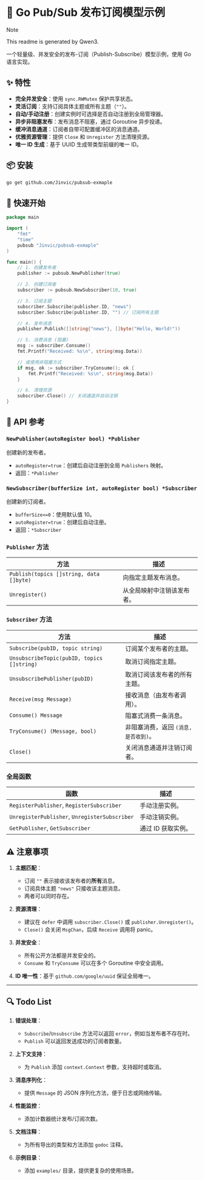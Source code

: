 # 📣 Go Pub/Sub 发布订阅模型示例

> [!NOTE]
> This readme is generated by Qwen3.

一个轻量级、并发安全的发布-订阅（Publish-Subscribe）模型示例，使用 Go 语言实现。

## ✨ 特性

- **完全并发安全**：使用 `sync.RWMutex` 保护共享状态。
- **灵活订阅**：支持订阅具体主题或所有主题（`""`）。
- **自动/手动注册**：创建实例时可选择是否自动注册到全局管理器。
- **异步非阻塞发布**：发布消息不阻塞，通过 Goroutine 异步投递。
- **缓冲消息通道**：订阅者自带可配置缓冲区的消息通道。
- **优雅资源管理**：提供 `Close` 和 `Unregister` 方法清理资源。
- **唯一 ID 生成**：基于 UUID 生成带类型前缀的唯一 ID。

## 📦 安装

```bash
go get github.com/Jinvic/pubsub-exmaple
```

## 🚀 快速开始

```go
package main

import (
    "fmt"
    "time"
    pubsub "Jinvic/pubsub-exmaple"
)

func main() {
    // 1. 创建发布者
    publisher := pubsub.NewPublisher(true)

    // 2. 创建订阅者
    subscriber := pubsub.NewSubscriber(10, true)

    // 3. 订阅主题
    subscriber.Subscribe(publisher.ID, "news")
    subscriber.Subscribe(publisher.ID, "") // 订阅所有主题

    // 4. 发布消息
    publisher.Publish([]string{"news"}, []byte("Hello, World!"))

    // 5. 消费消息 (阻塞)
    msg := subscriber.Consume()
    fmt.Printf("Received: %s\n", string(msg.Data))

    // 或使用非阻塞方式
    if msg, ok := subscriber.TryConsume(); ok {
        fmt.Printf("Received: %s\n", string(msg.Data))
    }

    // 6. 清理资源
    subscriber.Close() // 关闭通道并自动注销
}
```

## 🧰 API 参考

### `NewPublisher(autoRegister bool) *Publisher`

创建新的发布者。

- `autoRegister=true`：创建后自动注册到全局 `Publishers` 映射。
- 返回：`*Publisher`

### `NewSubscriber(bufferSize int, autoRegister bool) *Subscriber`

创建新的订阅者。

- `bufferSize<=0`：使用默认值 10。
- `autoRegister=true`：创建后自动注册。
- 返回：`*Subscriber`

### `Publisher` 方法

| 方法 | 描述 |
|------|------|
| `Publish(topics []string, data []byte)` | 向指定主题发布消息。 |
| `Unregister()` | 从全局映射中注销该发布者。 |

### `Subscriber` 方法

| 方法 | 描述 |
|------|------|
| `Subscribe(pubID, topic string)` | 订阅某个发布者的主题。 |
| `UnsubscribeTopic(pubID, topics []string)` | 取消订阅指定主题。 |
| `UnsubscribePublisher(pubID)` | 取消订阅该发布者的所有主题。 |
| `Receive(msg Message)` | 接收消息（由发布者调用）。 |
| `Consume() Message` | 阻塞式消费一条消息。 |
| `TryConsume() (Message, bool)` | 非阻塞消费，返回 `(消息, 是否收到)`。 |
| `Close()` | 关闭消息通道并注销订阅者。 |

### 全局函数

| 函数 | 描述 |
|------|------|
| `RegisterPublisher`, `RegisterSubscriber` | 手动注册实例。 |
| `UnregisterPublisher`, `UnregisterSubscriber` | 手动注销实例。 |
| `GetPublisher`, `GetSubscriber` | 通过 ID 获取实例。 |

## ⚠️ 注意事项

1. **主题匹配**：
   - 订阅 `""` 表示接收该发布者的**所有**消息。
   - 订阅具体主题 `"news"` 只接收该主题消息。
   - 两者可以同时存在。

2. **资源清理**：
   - 建议在 `defer` 中调用 `subscriber.Close()` 或 `publisher.Unregister()`。
   - `Close()` 会关闭 `MsgChan`，后续 `Receive` 调用将 panic。

3. **并发安全**：
   - 所有公开方法都是并发安全的。
   - `Consume` 和 `TryConsume` 可以在多个 Goroutine 中安全调用。

4. **ID 唯一性**：基于 `github.com/google/uuid` 保证全局唯一。

---

## 🔍 Todo List

1. **错误处理**：
   - `Subscribe`/`Unsubscribe` 方法可以返回 `error`，例如当发布者不存在时。
   - `Publish` 可以返回发送成功的订阅者数量。

2. **上下文支持**：
   - 为 `Publish` 添加 `context.Context` 参数，支持超时或取消。

3. **消息序列化**：
   - 提供 `Message` 的 JSON 序列化方法，便于日志或网络传输。

4. **性能监控**：
   - 添加计数器统计发布/订阅次数。

5. **文档注释**：
   - 为所有导出的类型和方法添加 `godoc` 注释。

6. **示例目录**：
   - 添加 `examples/` 目录，提供更复杂的使用场景。
